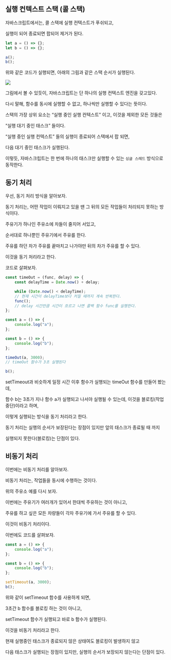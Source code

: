 ## 실행 컨텍스트 스택 (콜 스택)

자바스크립트에서는, 콜 스택에 실행 컨텍스트가 푸쉬되고,

실행이 되어 종료되면 팝되어 제거가 된다.

```jsx
let a = () => {};
let b = () => {};

a();
b();
```

위와 같은 코드가 실행되면, 아래의 그림과 같은 스택 순서가 실행된다.

![](https://velog.velcdn.com/images/richard/post/9e9251ff-e83e-45d8-846b-c764e0acee8f/image.png)

그림에서 볼 수 있듯이, 자바스크립트는 단 하나의 실행 컨텍스트 엔진을 갖고있다.

다시 말해, 함수를 동시에 실행할 수 없고, 하나씩만 실행할 수 있다는 뜻이다.

스택의 가장 상위 요소는 “실행 중인 실행 컨텍스트” 이고, 이것을 제외한 모든 것들은

“실행 대기 중인 태스크” 들이다.

“실행 중인 실행 컨텍스트” 들의 실행이 종료되어 스택에서 팝 되면,

다음 대기 중인 태스크가 실행된다.

이렇듯, 자바스크립트는 한 번에 하나의 태스크만 실행할 수 있는 `싱글 스레드` 방식으로 동작한다.

## 동기 처리

우선, 동기 처리 방식을 알아보자.

동기 처리는, 어떤 작업이 이뤄지고 있을 땐 그 뒤의 모든 작업들이 처리되지 못하는 방식이다.

주유기가 하나인 주유소에 차들이 줄지어 서있고,

순서대로 하나뿐인 주유기에서 주유를 한다.

주유를 하던 차가 주유를 끝마치고 나가야만 뒤의 차가 주유를 할 수 있다.

이것을 동기 처리라고 한다.

코드로 살펴보자.

```jsx
const timeOut = (func, delay) => {
	const delayTime = Date.now() + delay;

	while (Date.now() < delayTime);
	// 현재 시간이 delayTime보다 커질 때까지 계속 반복한다.
	func();
	// delay 시간만큼 시간이 흐르고 나면 콜백 함수 func를 실행한다.
};

const a = () => {
	console.log("a");
};

const b = () => {
	console.log("b");
};

timeOut(a, 3000);
// timeOut 함수가 3초 실행된다

b();
```

setTimeout과 비슷하게 일정 시간 이후 함수가 실행되는 timeOut 함수를 만들어 봤는데,

함수 b는 3초가 지나 함수 a가 실행되고 나서야 실행될 수 있는데, 이것을 블로킹(작업 중단)이라고 하며,

이렇게 실행되는 방식을 동기 처리라고 한다.

동기 처리는 실행의 순서가 보장된다는 장점이 있지만 앞의 태스크가 종료될 때 까지

실행되지 못한다(블로킹)는 단점이 있다.

## 비동기 처리

이번에는 비동기 처리를 알아보자.

비동기 처리는, 작업들을 동시에 수행하는 것이다.

위의 주유소 예를 다시 보자.

이번에는 주유기가 여러개가 있어서 한대씩 주유하는 것이 아니고,

주유를 하고 싶은 모든 차량들이 각자 주유기에 가서 주유를 할 수 있다.

이것이 비동기 처리이다.

이번에도 코드를 살펴보자.

```jsx
const a = () => {
	console.log("a");
};

const b = () => {
	console.log("b");
};

setTimeout(a, 3000);
b();
```

위와 같이 setTimeout 함수를 사용하게 되면,

3초간 b 함수를 블로킹 하는 것이 아니고,

setTimeout 함수가 실행되고 바로 b 함수가 실행된다.

이것을 비동기 처리라고 한다.

현재 실행중인 태스크가 종료되지 않은 상태여도 블로킹이 발생하지 않고

다음 태스크가 실행되는 장점이 있지만, 실행의 순서가 보장되지 않는다는 단점이 있다.
